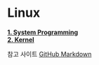 # Linux

[**1. System Programming**](System_Programming/README.md)  
[**2. Kernel**](Kernel/README.md)  





참고 사이트 [GitHub Markdown](https://docs.github.com/en/get-started/writing-on-github/getting-started-with-writing-and-formatting-on-github/basic-writing-and-formatting-syntax)